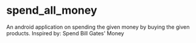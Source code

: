 # spend_all_money
An android application on spending the given money by buying the given products.
Inspired by:
Spend Bill Gates' Money
